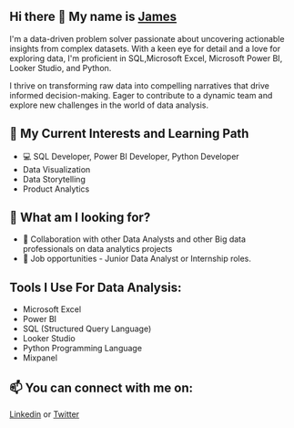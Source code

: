 ## Hi there 👋 My name is [James](https://linkedin.com/in/james-oladejo-2000/)
I'm a data-driven problem solver passionate about uncovering actionable insights from complex datasets. With a keen eye for detail and a love for exploring data, I'm proficient in SQL,Microsoft Excel, Microsoft Power BI, Looker Studio, and Python. 

I thrive on transforming raw data into compelling narratives that drive informed decision-making. Eager to contribute to a dynamic team and explore new challenges in the world of data analysis.

## 🧠 My Current Interests and Learning Path
-  :computer: SQL Developer, Power BI Developer, Python Developer
-  Data Visualization
-  Data Storytelling
-  Product Analytics


## 👀 What am I looking for?
- 👯 Collaboration with other Data Analysts and other Big data professionals on data analytics projects
- :briefcase: Job opportunities - Junior Data Analyst or Internship roles.

## Tools I Use For Data Analysis:
- Microsoft Excel 
- Power BI
- SQL (Structured Query Language)
- Looker Studio
- Python Programming Language
- Mixpanel

## 📫 You can connect with me on: 
[Linkedin](https://linkedin.com/in/james-oladejo-2000/) or
[Twitter](https://twitter.com/jamisi_)






